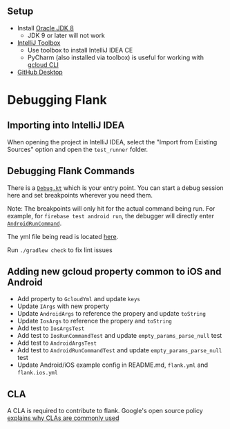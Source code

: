 ## Setup

- Install [Oracle JDK 8](http://www.oracle.com/technetwork/java/javase/downloads/jdk8-downloads-2133151.html)
  - JDK 9 or later will not work
- [IntelliJ Toolbox](https://www.jetbrains.com/toolbox/app/)
  - Use toolbox to install IntelliJ IDEA CE
  - PyCharm (also installed via toolbox) is useful for working with [gcloud CLI](https://github.com/bootstraponline/gcloud_cli)
- [GitHub Desktop](https://desktop.github.com/)

# Debugging Flank

## Importing into IntelliJ IDEA

When opening the project in IntelliJ IDEA, select the "Import from Existing Sources" option and open the `test_runner` folder.

## Debugging Flank Commands

There is a [`Debug.kt`](https://github.com/Flank/flank/blob/master/test_runner/src/test/kotlin/Debug.kt#L8) which is your entry point. You can start a debug session here and set breakpoints wherever you need them.

Note: The breakpoints will only hit for the actual command being run. For example, for `firebase test android run`, the debugger will directly enter [`AndroidRunCommand`](https://github.com/Flank/flank/blob/master/test_runner/src/main/kotlin/ftl/cli/firebase/test/android/AndroidRunCommand.kt).

The yml file being read is located [here](https://github.com/Flank/flank/blob/master/test_runner/flank.yml).

Run `./gradlew check` to fix lint issues

## Adding new gcloud property common to iOS and Android

- Add property to `GcloudYml` and update `keys`
- Update `IArgs` with new property
- Update `AndroidArgs` to reference the propery and update `toString`
- Update `IosArgs` to reference the propery and `toString`
- Add test to `IosArgsTest`
- Add test to `IosRunCommandTest` and update `empty_params_parse_null` test
- Add test to `AndroidArgsTest`
- Add test to `AndroidRunCommandTest` and update `empty_params_parse_null` test
- Update Android/iOS example config in README.md, `flank.yml` and `flank.ios.yml`

## CLA

A CLA is required to contribute to flank. Google's open source policy [explains why CLAs are commonly used](https://opensource.google.com/docs/cla/policy/)
